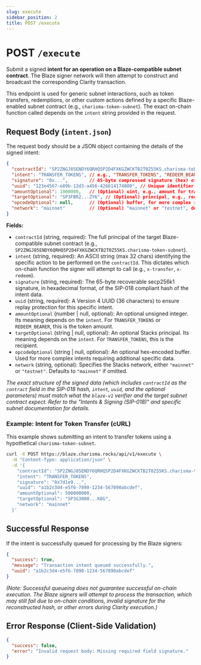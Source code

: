 ```yaml
---
slug: execute
sidebar_position: 2
title: POST /execute
---
```


# POST `/execute`

Submit a signed **intent for an operation on a Blaze-compatible subnet contract**. The Blaze signer network will then attempt to construct and broadcast the corresponding Clarity transaction.

This endpoint is used for generic subnet interactions, such as token transfers, redemptions, or other custom actions defined by a specific Blaze-enabled subnet contract (e.g., `charisma-token-subnet`). The exact on-chain function called depends on the `intent` string provided in the request.

## Request Body (`intent.json`)

The request body should be a JSON object containing the details of the signed intent:

```json
{
  "contractId": "SP2ZNGJ85ENDY6QRHQ5P2D4FXKGZWCKTB2T0Z55KS.charisma-token-subnet",
  "intent": "TRANSFER_TOKENS", // e.g., "TRANSFER_TOKENS", "REDEEM_BEARER", etc.
  "signature": "0x...",        // 65-byte compressed signature (hex) of the SIP-018 structured data hash
  "uuid": "123e4567-e89b-12d3-a456-426614174000", // Unique identifier for the intent
  "amountOptional": 1000000,   // (Optional) uint, e.g., amount for transfer/redeem
  "targetOptional": "SP3FBR2...ZY6", // (Optional) principal, e.g., recipient for transfer
  "opcodeOptional": null,      // (Optional) buffer, for more complex intents
  "network": "mainnet"         // (Optional) "mainnet" or "testnet", defaults to mainnet
}
```

**Fields:**

*   `contractId` (string, required): The full principal of the target Blaze-compatible subnet contract (e.g., `SP2ZNGJ85ENDY6QRHQ5P2D4FXKGZWCKTB2T0Z55KS.charisma-token-subnet`).
*   `intent` (string, required): An ASCII string (max 32 chars) identifying the specific action to be performed on the `contractId`. This dictates which on-chain function the signer will attempt to call (e.g., `x-transfer`, `x-redeem`).
*   `signature` (string, required): The 65-byte recoverable secp256k1 signature, in hexadecimal format, of the SIP-018 compliant hash of the intent data.
*   `uuid` (string, required): A Version 4 UUID (36 characters) to ensure replay protection for this specific intent.
*   `amountOptional` (number | null, optional): An optional unsigned integer. Its meaning depends on the `intent`. For `TRANSFER_TOKENS` or `REDEEM_BEARER`, this is the token amount.
*   `targetOptional` (string | null, optional): An optional Stacks principal. Its meaning depends on the `intent`. For `TRANSFER_TOKENS`, this is the recipient.
*   `opcodeOptional` (string | null, optional): An optional hex-encoded buffer. Used for more complex intents requiring additional specific data.
*   `network` (string, optional): Specifies the Stacks network, either `"mainnet"` or `"testnet"`. Defaults to `"mainnet"` if omitted.

_The exact structure of the signed data (which includes `contractId` as the `contract` field in the SIP-018 hash, `intent`, `uuid`, and the optional parameters) must match what the `blaze-v1` verifier and the target subnet contract expect. Refer to the "Intents & Signing (SIP-018)" and specific subnet documentation for details._

### Example: Intent for Token Transfer (cURL)

This example shows submitting an intent to transfer tokens using a hypothetical `charisma-token-subnet`.

```bash
curl -X POST https://blaze.charisma.rocks/api/v1/execute \
  -H "Content-Type: application/json" \
  -d '{
    "contractId": "SP2ZNGJ85ENDY6QRHQ5P2D4FXKGZWCKTB2T0Z55KS.charisma-token-subnet",
    "intent": "TRANSFER_TOKENS",
    "signature": "0x7d1e9...",
    "uuid": "a1b2c3d4-e5f6-7890-1234-567890abcdef",
    "amountOptional": 500000000, 
    "targetOptional": "SP3G3000...K8G",
    "network": "mainnet"
  }'
```

## Successful Response

If the intent is successfully queued for processing by the Blaze signers:

```json
{
  "success": true,
  "message": "Transaction intent queued successfully.",
  "uuid": "a1b2c3d4-e5f6-7890-1234-567890abcdef"
}
```

*(Note: Successful queueing does not guarantee successful on-chain execution. The Blaze signers will attempt to process the transaction, which may still fail due to on-chain conditions, invalid signature for the reconstructed hash, or other errors during Clarity execution.)*

## Error Response (Client-Side Validation)

```json
{
  "success": false,
  "error": "Invalid request body: Missing required field signature."
}
```